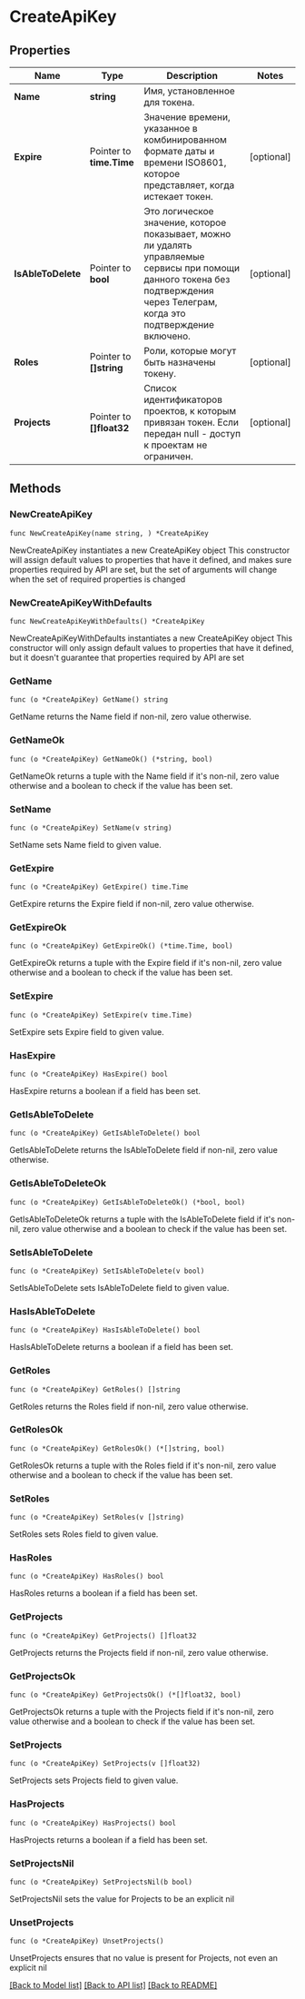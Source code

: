 # CreateApiKey

## Properties

Name | Type | Description | Notes
------------ | ------------- | ------------- | -------------
**Name** | **string** | Имя, установленное для токена. | 
**Expire** | Pointer to **time.Time** | Значение времени, указанное в комбинированном формате даты и времени ISO8601, которое представляет, когда истекает токен. | [optional] 
**IsAbleToDelete** | Pointer to **bool** | Это логическое значение, которое показывает, можно ли удалять управляемые сервисы при помощи данного токена без подтверждения через Телеграм, когда это подтверждение включено. | [optional] 
**Roles** | Pointer to **[]string** | Роли, которые могут быть назначены токену. | [optional] 
**Projects** | Pointer to **[]float32** | Список идентификаторов проектов, к которым привязан токен. Если передан null - доступ к проектам не ограничен. | [optional] 

## Methods

### NewCreateApiKey

`func NewCreateApiKey(name string, ) *CreateApiKey`

NewCreateApiKey instantiates a new CreateApiKey object
This constructor will assign default values to properties that have it defined,
and makes sure properties required by API are set, but the set of arguments
will change when the set of required properties is changed

### NewCreateApiKeyWithDefaults

`func NewCreateApiKeyWithDefaults() *CreateApiKey`

NewCreateApiKeyWithDefaults instantiates a new CreateApiKey object
This constructor will only assign default values to properties that have it defined,
but it doesn't guarantee that properties required by API are set

### GetName

`func (o *CreateApiKey) GetName() string`

GetName returns the Name field if non-nil, zero value otherwise.

### GetNameOk

`func (o *CreateApiKey) GetNameOk() (*string, bool)`

GetNameOk returns a tuple with the Name field if it's non-nil, zero value otherwise
and a boolean to check if the value has been set.

### SetName

`func (o *CreateApiKey) SetName(v string)`

SetName sets Name field to given value.


### GetExpire

`func (o *CreateApiKey) GetExpire() time.Time`

GetExpire returns the Expire field if non-nil, zero value otherwise.

### GetExpireOk

`func (o *CreateApiKey) GetExpireOk() (*time.Time, bool)`

GetExpireOk returns a tuple with the Expire field if it's non-nil, zero value otherwise
and a boolean to check if the value has been set.

### SetExpire

`func (o *CreateApiKey) SetExpire(v time.Time)`

SetExpire sets Expire field to given value.

### HasExpire

`func (o *CreateApiKey) HasExpire() bool`

HasExpire returns a boolean if a field has been set.

### GetIsAbleToDelete

`func (o *CreateApiKey) GetIsAbleToDelete() bool`

GetIsAbleToDelete returns the IsAbleToDelete field if non-nil, zero value otherwise.

### GetIsAbleToDeleteOk

`func (o *CreateApiKey) GetIsAbleToDeleteOk() (*bool, bool)`

GetIsAbleToDeleteOk returns a tuple with the IsAbleToDelete field if it's non-nil, zero value otherwise
and a boolean to check if the value has been set.

### SetIsAbleToDelete

`func (o *CreateApiKey) SetIsAbleToDelete(v bool)`

SetIsAbleToDelete sets IsAbleToDelete field to given value.

### HasIsAbleToDelete

`func (o *CreateApiKey) HasIsAbleToDelete() bool`

HasIsAbleToDelete returns a boolean if a field has been set.

### GetRoles

`func (o *CreateApiKey) GetRoles() []string`

GetRoles returns the Roles field if non-nil, zero value otherwise.

### GetRolesOk

`func (o *CreateApiKey) GetRolesOk() (*[]string, bool)`

GetRolesOk returns a tuple with the Roles field if it's non-nil, zero value otherwise
and a boolean to check if the value has been set.

### SetRoles

`func (o *CreateApiKey) SetRoles(v []string)`

SetRoles sets Roles field to given value.

### HasRoles

`func (o *CreateApiKey) HasRoles() bool`

HasRoles returns a boolean if a field has been set.

### GetProjects

`func (o *CreateApiKey) GetProjects() []float32`

GetProjects returns the Projects field if non-nil, zero value otherwise.

### GetProjectsOk

`func (o *CreateApiKey) GetProjectsOk() (*[]float32, bool)`

GetProjectsOk returns a tuple with the Projects field if it's non-nil, zero value otherwise
and a boolean to check if the value has been set.

### SetProjects

`func (o *CreateApiKey) SetProjects(v []float32)`

SetProjects sets Projects field to given value.

### HasProjects

`func (o *CreateApiKey) HasProjects() bool`

HasProjects returns a boolean if a field has been set.

### SetProjectsNil

`func (o *CreateApiKey) SetProjectsNil(b bool)`

 SetProjectsNil sets the value for Projects to be an explicit nil

### UnsetProjects
`func (o *CreateApiKey) UnsetProjects()`

UnsetProjects ensures that no value is present for Projects, not even an explicit nil

[[Back to Model list]](../README.md#documentation-for-models) [[Back to API list]](../README.md#documentation-for-api-endpoints) [[Back to README]](../README.md)


